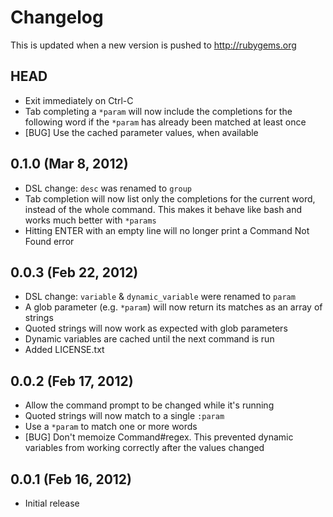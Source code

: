 # Changelog

This is updated when a new version is pushed to http://rubygems.org

## HEAD

* Exit immediately on Ctrl-C
* Tab completing a `*param` will now include the completions for the following word
  if the `*param` has already been matched at least once
* [BUG] Use the cached parameter values, when available

## 0.1.0 (Mar 8, 2012)

* DSL change: `desc` was renamed to `group`
* Tab completion will now list only the completions for the current word, instead of
  the whole command.  This makes it behave like bash and works much better with `*params`
* Hitting ENTER with an empty line will no longer print a Command Not Found error

## 0.0.3 (Feb 22, 2012)

* DSL change: `variable` & `dynamic_variable` were renamed to `param`
* A glob parameter (e.g. `*param`) will now return its matches as an array of strings
* Quoted strings will now work as expected with glob parameters
* Dynamic variables are cached until the next command is run
* Added LICENSE.txt

## 0.0.2 (Feb 17, 2012)

* Allow the command prompt to be changed while it's running
* Quoted strings will now match to a single `:param`
* Use a `*param` to match one or more words
* [BUG] Don't memoize Command#regex.  This prevented dynamic variables
  from working correctly after the values changed

## 0.0.1 (Feb 16, 2012)

* Initial release
